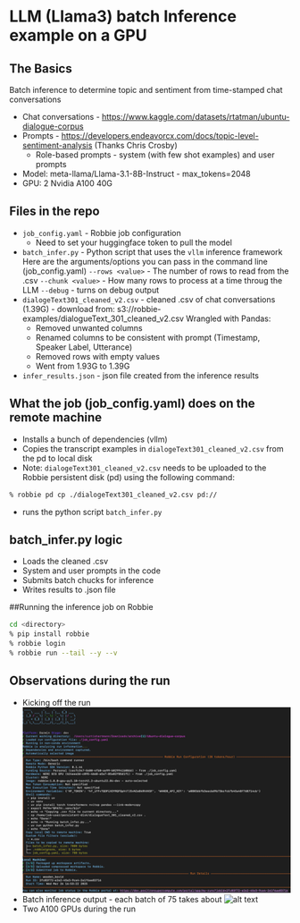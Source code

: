 # LLM (Llama3) batch Inference example on a GPU

## The Basics
Batch inference to determine topic and sentiment from time-stamped chat conversations

- Chat conversations - https://www.kaggle.com/datasets/rtatman/ubuntu-dialogue-corpus
- Prompts - https://developers.endeavorcx.com/docs/topic-level-sentiment-analysis (Thanks Chris Crosby)
    - Role-based prompts - system (with few shot examples) and user prompts
- Model: meta-llama/Llama-3.1-8B-Instruct - max_tokens=2048
- GPU: 2 Nvidia A100 40G 

## Files in the repo
- `job_config.yaml` - Robbie job configuration 
    - Need to set your huggingface token to pull the model
- `batch_infer.py` - Python script that uses the `vllm` inference framework
    Here are the arguments/options you can pass in the command line (job_config.yaml)
    `--rows <value>` - The number of rows to read from the .csv 
    `--chunk <value>` - How many rows to process at a time throug the LLM
    `--debug` - turns on debug output
- `dialogeText301_cleaned_v2.csv` - cleaned .csv of chat conversations (1.39G) - download from: s3://robbie-examples/dialogueText_301_cleaned_v2.csv
    Wrangled with Pandas:
    - Removed unwanted columns
    - Renamed columns to be consistent with prompt (Timestamp, Speaker Label, Utterance)
    - Removed rows with empty values
    - Went from 1.93G to 1.39G
- `infer_results.json` - json file created from the inference results

## What the job (job_config.yaml) does on the remote machine
- Installs a bunch of dependencies (vllm)
- Copies the transcript examples in `dialogeText301_cleaned_v2.csv` from the pd to local disk
- Note: `dialogeText301_cleaned_v2.csv` needs to be uploaded to the Robbie persistent disk (pd) using the following command:
```sh
% robbie pd cp ./dialogeText301_cleaned_v2.csv pd://
```
- runs the python script `batch_infer.py`

## batch_infer.py logic
- Loads the cleaned .csv
- System and user prompts in the code
- Submits batch chucks for inference
- Writes results to .json file

##Running the inference job on Robbie

```bash
cd <directory>
% pip install robbie
% robbie login
% robbie run --tail --y --v
```

## Observations during the run
- Kicking off the run
![alt text](image-2.png)
- Batch inference output - each batch of 75 takes about 
![alt text](image-1.png)
- Two A100 GPUs during the run